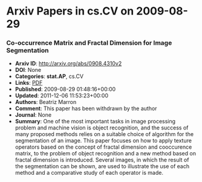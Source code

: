 # Arxiv Papers in cs.CV on 2009-08-29
### Co-occurrence Matrix and Fractal Dimension for Image Segmentation
- **Arxiv ID**: http://arxiv.org/abs/0908.4310v2
- **DOI**: None
- **Categories**: **stat.AP**, cs.CV
- **Links**: [PDF](http://arxiv.org/pdf/0908.4310v2)
- **Published**: 2009-08-29 01:48:16+00:00
- **Updated**: 2011-12-06 11:53:23+00:00
- **Authors**: Beatriz Marron
- **Comment**: This paper has been withdrawn by the author
- **Journal**: None
- **Summary**: One of the most important tasks in image processing problem and machine vision is object recognition, and the success of many proposed methods relies on a suitable choice of algorithm for the segmentation of an image. This paper focuses on how to apply texture operators based on the concept of fractal dimension and cooccurence matrix, to the problem of object recognition and a new method based on fractal dimension is introduced. Several images, in which the result of the segmentation can be shown, are used to illustrate the use of each method and a comparative study of each operator is made.




